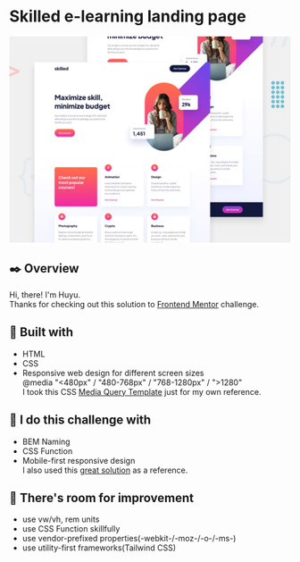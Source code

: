 # Skilled e-learning landing page
![Preview for Skilled E-learning landing page](./preview.jpg)

## :black_nib: Overview
Hi, there! I'm Huyu. </br>
Thanks for checking out this solution to [Frontend Mentor](https://www.frontendmentor.io/challenges/skilled-elearning-landing-page-S1ObDrZ8q) challenge.</br>

## :wrench: Built with
- HTML
- CSS
- Responsive web design for different screen sizes </br>
@media "<480px" / "480-768px" / "768-1280px" / ">1280" </br>
I took this CSS [Media Query Template](https://gist.github.com/mavieth/e0c8fdcb72a30d85f57a) just for my own reference.

## :hammer: I do this challenge with
- BEM Naming
- CSS Function
- Mobile-first responsive design </br>
I also used this [great solution](https://github.com/Bayoumi-dev/Skilled-e-learning-landing-page) as a reference.

## :scroll: There's room for improvement
- use vw/vh, rem units
- use CSS Function skillfully
- use vendor-prefixed properties(-webkit-/-moz-/-o-/-ms-)
- use utility-first frameworks(Tailwind CSS)
